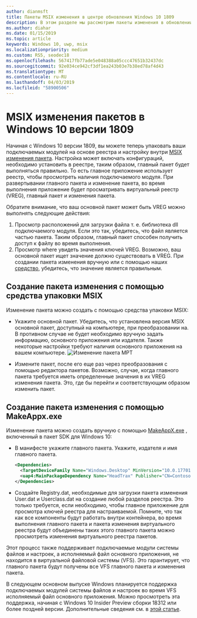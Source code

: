 ```yaml
---
author: dianmsft
title: Пакеты MSIX изменения в центре обновления Windows 10 1809
description: В этом разделе мы рассмотрим пакеты изменения в обновлении Windows 10 1809
ms.author: diahar
ms.date: 01/15/2019
ms.topic: article
keywords: Windows 10, uwp, msix
ms.localizationpriority: medium
ms.custom: RS5, seodec18
ms.openlocfilehash: 567417fb77ade5e048388a05ccc47651b32437dc
ms.sourcegitcommit: 92e034ce942cf3df1ea243b03e7b38ed78af4d43
ms.translationtype: MT
ms.contentlocale: ru-RU
ms.lasthandoff: 04/03/2019
ms.locfileid: "58900506"
---
```

# <a name="msix-modification-packages-on-windows-10-version-1809"></a>MSIX изменения пакетов в Windows 10 версии 1809 

Начиная с Windows 10 версии 1809, вы можете теперь упаковать ваши подключаемых модулей на основе реестра и настройку внутри [MSIX изменения пакета](modification-packages.md). Настройка может включать конфигураций, необходимо установить в реестре, таким образом, главный пакет будет выполняться правильно. То есть главное приложение использует реестр, чтобы просмотреть наличия подключаемого модуля. При развертывании главного пакета и изменение пакета, во время выполнения приложение будет просматривать виртуальный реестр (VREG), главный пакет и изменения пакета. 

Обратите внимание, что ваш основной пакет может быть VREG можно выполнять следующие действия: 
1.  Просмотр расположений для загрузки файла т. е. библиотека dll подключаемого модуля. Если это так, убедитесь, что файл является частью пакета. Таким образом, главный пакет способен получить доступ к файлу во время выполнения.  
2.  Просмотр where увидеть значения ключей VREG. Возможно, ваш основной пакет ищет значение должно существовать в VREG. При создании пакета изменения вручную или с помощью наших [средство](https://www.microsoft.com/en-us/p/msix-packaging-tool/9n5lw3jbcxkf), убедитесь, что значение является правильным. 

## <a name="create-a-modification-package-using-the-msix-packaging-tool"></a>Создание пакета изменения с помощью средства упаковки MSIX

Изменение пакета можно создать с помощью средства упаковки MSIX:
* Укажите основной пакет. Убедитесь, что установлена версия MSIX основной пакет, доступный на компьютере, при преобразовании на. В противном случае не будет необходимо вручную задать информацию, основного приложения или издателя. Также некоторые настройки требуют наличия основного приложения на вашем компьютере.
![Изменение пакета MPT](images/MPT-mod-page.png)

* Измените пакет, после его еще раз через преобразования с помощью редактора пакетов. Возможно, случае, когда главного пакета требуется иметь определенные значения в их VREG изменения пакета. Это, где бы перейти и соответствующим образом изменить пакет. 

## <a name="create-a-modification-package-using-makeappxexe"></a>Создание пакета изменения с помощью MakeAppx.exe

Изменение пакета можно создать вручную с помощью [MakeAppX.exe](https://docs.microsoft.com/windows/uwp/packaging/create-app-package-with-makeappx-tool) , включенный в пакет SDK для Windows 10:
* В манифесте укажите главного пакета. Укажите, издателя и имя главного пакета.

    ```xml
    <Dependencies>
      <TargetDeviceFamily Name="Windows.Desktop" MinVersion="10.0.17701.0" MaxVersionTested="12.0.0.0"/>
      <uap4:MainPackageDependency Name="HeadTrax" Publisher="CN=Contoso Software, O=Contoso Corporation, C=US" />
    </Dependencies>
    ```
- Создайте Registry.dat, необходимые для загрузки пакета изменения User.dat и Userclass.dat на создание любой разделов реестра. Это только требуется, если необходимо, чтобы главное приложение для просмотра ключей реестра для настраиваемой. Помните, что так как все компоненты будут работать внутри контейнера, во время выполнения главного пакета и пакета изменения виртуального реестра будут объединены таких этого главного пакета можно просмотреть изменения виртуального реестра пакетов.  

Этот процесс также поддерживает подключаемые модули системы файлов и настроек, а исполняемый файл основного приложения, не находится в виртуальной файловой системы (VFS). Это гарантирует, что главного пакета будут получены все VFS главного пакета и изменения пакета. 

В следующем основном выпуске Windows планируется поддержка подключаемых модулей системы файлов и настроек во время VFS исполняемый файл основного приложения. Можно просмотреть эта поддержка, начиная с Windows 10 Insider Preview сборки 18312 или более поздней версии. Дополнительные сведения см. в [этой статье](modification-package-insider-preview-build-18312.md). 

